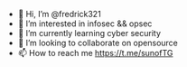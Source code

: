- 👋 Hi, I’m @fredrick321
- 👀 I’m interested in infosec && opsec
- 🌱 I’m currently learning cyber security
- 💞️ I’m looking to collaborate on opensource 
- 📫 How to reach me https://t.me/sunofTG

<!---
fredrick321/fredrick321 is a ✨ special ✨ repository because its `README.md` (this file) appears on your GitHub profile.
You can click the Preview link to take a look at your changes.
--->

